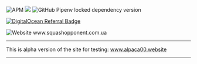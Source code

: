 
<img alt="APM" src="https://img.shields.io/apm/l/vim-mode">  <img src="https://img.shields.io/badge/code%20style-black-000000.svg" />  <img alt="GitHub Pipenv locked dependency version" src="https://img.shields.io/github/pipenv/locked/dependency-version/metabolize/rq-dashboard-on-heroku/flask">


<a href="https://www.digitalocean.com/?refcode=6d28408341ba&utm_campaign=Referral_Invite&utm_medium=Referral_Program&utm_source=badge"><img src="https://web-platforms.sfo2.digitaloceanspaces.com/WWW/Badge%202.svg" alt="DigitalOcean Referral Badge" /></a>

<img alt="Website" src="https://img.shields.io/website?down_color=lightgrey&down_message=offline&style=for-the-badge&up_color=blue&up_message=online&url=https%3A%2F%2Fshields.io">
www.squashopponent.com.ua<hr>

This is alpha version of the site for testing:
www.alpaca00.website<hr>
